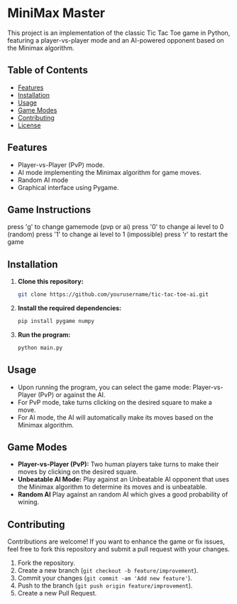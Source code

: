 # MiniMax Master

This project is an implementation of the classic Tic Tac Toe game in Python, featuring a player-vs-player mode and an AI-powered opponent based on the Minimax algorithm.

## Table of Contents

- [Features](#features)
- [Installation](#installation)
- [Usage](#usage)
- [Game Modes](#game-modes)
- [Contributing](#contributing)
- [License](#license)

## Features

- Player-vs-Player (PvP) mode.
- AI mode implementing the Minimax algorithm for game moves.
- Random AI mode
- Graphical interface using Pygame.

## Game Instructions

press 'g' to change gamemode (pvp or ai)
press '0' to change ai level to 0 (random)
press '1' to change ai level to 1 (impossible)
press 'r' to restart the game

## Installation

1. **Clone this repository:**

    ```bash
    git clone https://github.com/yourusername/tic-tac-toe-ai.git
    ```

2. **Install the required dependencies:**

    ```bash
    pip install pygame numpy
    ```

3. **Run the program:**

    ```bash
    python main.py
    ```

## Usage

- Upon running the program, you can select the game mode: Player-vs-Player (PvP) or against the AI.
- For PvP mode, take turns clicking on the desired square to make a move.
- For AI mode, the AI will automatically make its moves based on the Minimax algorithm.

## Game Modes

- **Player-vs-Player (PvP):** Two human players take turns to make their moves by clicking on the desired square.
- **Unbeatable AI Mode:** Play against an Unbeatable AI opponent that uses the Minimax algorithm to determine its moves and is unbeatable.
- **Random AI** Play against an random AI which gives a good probability of wining. 

## Contributing

Contributions are welcome! If you want to enhance the game or fix issues, feel free to fork this repository and submit a pull request with your changes.

1. Fork the repository.
2. Create a new branch (`git checkout -b feature/improvement`).
3. Commit your changes (`git commit -am 'Add new feature'`).
4. Push to the branch (`git push origin feature/improvement`).
5. Create a new Pull Request.


